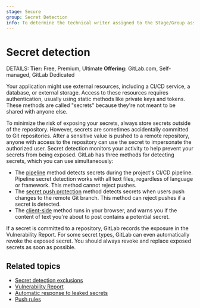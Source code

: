 ```yaml
---
stage: Secure
group: Secret Detection
info: To determine the technical writer assigned to the Stage/Group associated with this page, see https://handbook.gitlab.com/handbook/product/ux/technical-writing/#assignments
---
```


# Secret detection

DETAILS:
**Tier:** Free, Premium, Ultimate
**Offering:** GitLab.com, Self-managed, GitLab Dedicated

Your application might use external resources, including a CI/CD
service, a database, or external storage. Access to these resources
requires authentication, usually using static methods like private
keys and tokens. These methods are called "secrets" because they're
not meant to be shared with anyone else.

To minimize the risk of exposing your secrets, always store secrets outside of the repository. However, secrets are sometimes accidentally committed to Git
repositories. After a sensitive value is pushed to a remote
repository, anyone with access to the repository can use the secret to
impersonate the authorized user.
Secret detection monitors your activity to help prevent your secrets
from being exposed. GitLab has three methods for detecting secrets, which
you can use simultaneously:

- The [pipeline](pipeline/index.md) method detects secrets during the project's CI/CD pipeline.
  Pipeline secret detection works with all text files, regardless of language or framework.
  This method cannot reject pushes.
- The [secret push protection](secret_push_protection/index.md) method detects secrets when users push changes to the
  remote Git branch. This method can reject pushes if a secret is detected.
- The [client-side](client/index.md) method runs in your browser, and warns you if the content of text you're about
  to post contains a potential secret.

If a secret is committed to a repository, GitLab records the exposure
in the Vulnerability Report. For some secret types, GitLab can even
automatically revoke the exposed secret. You should always revoke and
replace exposed secrets as soon as possible.

## Related topics

- [Secret detection exclusions](exclusions.md)
- [Vulnerability Report](../vulnerability_report/index.md)
- [Automatic response to leaked secrets](automatic_response.md)
- [Push rules](../../project/repository/push_rules.md)
